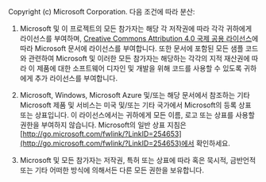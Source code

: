 Copyright (c) Microsoft Corporation.  다음 조건에 따라 분산:
 
1. Microsoft 및 이 프로젝트의 모든 참가자는 해당 각 저작권에 따라 각각 귀하에게 라이선스를 부여하며, [Creative Commons Attribution 4.0 국제 공용 라이선스](http://creativecommons.org/licenses/by/4.0/legalcode)에 따라 Microsoft 문서에 라이선스를 부여합니다.  또한 문서에 포함된 모든 샘플 코드와 관련하여 Microsoft 및 이러한 모든 참가자는 해당하는 각각의 지적 재산권에 따라 이 제품에 대한 소프트웨어 디자인 및 개발을 위해 코드를 사용할 수 있도록 귀하에게 추가 라이선스를 부여합니다.
 
2.  Microsoft, Windows, Microsoft Azure 및/또는 해당 문서에서 참조하는 기타 Microsoft 제품 및 서비스는 미국 및/또는 기타 국가에서 Microsoft의 등록 상표 또는 상표입니다. 이 라이선스에서는 귀하에게 모든 이름, 로고 또는 상표를 사용할 권한을 부여하지 않습니다. Microsoft의 일반 상표 지침은 [http://go.microsoft.com/fwlink/?LinkID=254653](http://go.microsoft.com/fwlink/?LinkID=254653)에서 확인하세요.
 
3.  Microsoft 및 모든 참가자는 저작권, 특허 또는 상표에 따라 혹은 묵시적, 금반언적 또는 기타 어떠한 방식에 의해서든 다른 모든 권한을 보유합니다.
